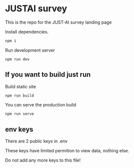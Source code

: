 # JUSTAI survey
This is the repo for the JUST-AI survey landing page

Install dependencies.
```bash
npm i 
```
Run development server
```bash
npm run dev
```

## If you want to build just run 
Build static site
```bash
npm run build
```

You can serve the production build
```bash
npm run serve
```


## env keys
There are 2 public keys in .env

These keys have limited permition to view data, nothing else.

Do not add any more keys to this file!

